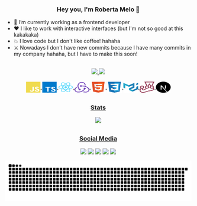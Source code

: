 <div align="center"> <h3> Hey you, I'm Roberta Melo 👋 </h3></div>

- 🔭 I’m currently working as a frontend developer <br>
- ❤  I like to work with interactive interfaces (but I'm not so good at this kakakaka)<br>
- 💥 I love code but I don't like coffee! hahaha<br>
- ⚔ Nowadays I don't have new commits because I have many commits in my company hahaha, but I have to make this soon!

<br>

<div align="center">  
  <a href="https://github.com/RobertaMelo">
  <img height="180em" src="https://github-readme-stats.vercel.app/api?username=RobertaMelo&show_icons=true&theme=midnight-purple&include_all_commits=true&count_private=true&hide_border=true"/>
  <img height="180em" src="https://github-readme-stats.vercel.app/api/top-langs/?username=RobertaMelo&layout=compact&langs_count=7&theme=vision-friendly-dark&hide_border=true"/>
</div>
 
<div  align="center" style="display: inline_block"><br>
  <img align="center" alt="Roberta-Js" height="30" width="40" src="https://raw.githubusercontent.com/devicons/devicon/master/icons/javascript/javascript-plain.svg">
  <img align="center" alt="Roberta-Ts" height="30" width="40" src="https://raw.githubusercontent.com/devicons/devicon/master/icons/typescript/typescript-plain.svg">
  <img align="center" alt="Roberta-React" height="30" width="40" src="https://raw.githubusercontent.com/devicons/devicon/master/icons/react/react-original.svg">
   <img align="center" alt="Roberta-Redux" height="30" width="40" src="https://raw.githubusercontent.com/devicons/devicon/master/icons/redux/redux-original.svg">
  <img align="center" alt="Roberta-HTML" height="30" width="40" src="https://raw.githubusercontent.com/devicons/devicon/master/icons/html5/html5-original.svg">
  <img align="center" alt="Roberta-CSS" height="30" width="40" src="https://raw.githubusercontent.com/devicons/devicon/master/icons/css3/css3-original.svg">
  <img align="center" alt="Roberta-materialui" height="30" width="40" src="https://raw.githubusercontent.com/devicons/devicon/master/icons/materialui/materialui-original.svg">
  <img align="center" alt="Roberta-Jest" height="30" width="40" src="https://raw.githubusercontent.com/devicons/devicon/master/icons/jest/jest-plain.svg">
  <img align="center" alt="Roberta-Next" height="30" width="40" src="https://raw.githubusercontent.com/devicons/devicon/master/icons/nextjs/nextjs-original.svg">
  
  ##
   ### Stats
  
  <div align="center">
    <img height="150em" src="https://github-readme-streak-stats.herokuapp.com/?user=RobertaMelo&theme=vision-friendly-dark&hide_border=true"/>
  </div>
  
  ##
  
 ### Social Media
  
<div  align="center"> 
  <a href="https://instagram.com/roberta.guassu" target="_blank"><img src="https://img.shields.io/badge/-Instagram-%23E4405F?style=for-the-badge&logo=instagram&logoColor=white" target="_blank"></a>
 	<a href="https://www.twitch.tv/showdabeta" target="_blank"><img src="https://img.shields.io/badge/Twitch-9146FF?style=for-the-badge&logo=twitch&logoColor=white" target="_blank"></a>
  <a href = "mailto:robertameelo91@gmail.com"><img src="https://img.shields.io/badge/-Gmail-%23333?style=for-the-badge&logo=gmail&logoColor=white" target="_blank"></a>
  <a href="https://www.linkedin.com/in/robertamelo91" target="_blank"><img src="https://img.shields.io/badge/-LinkedIn-%230077B5?style=for-the-badge&logo=linkedin&logoColor=white" target="_blank"></a> 
  <a href="https://stackoverflow.com/users/edit/10420071" target="_blank"><img src="https://img.shields.io/badge/-Stackoverflow-FE7A16?style=for-the-badge&logo=stack-overflow&logoColor=white" target="_blank"></a>
  
  ![Snake animation](https://github.com/henriquelbsouza/henriquelbsouza/blob/output/github-contribution-grid-snake.svg)
 
</div>
